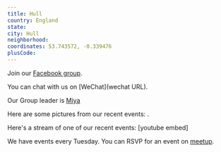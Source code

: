 ```yaml
---
title: Hull
country: England
state: 
city: Hull
neighborhood: 
coordinates: 53.743572, -0.339476
plusCode:
---
```

Join our [Facebook group](https://www.facebook.com/groups/free.code.camp.hull).

You can chat with us on [WeChat](wechat URL).

Our Group leader is [Miya](freecodecamp.org/miya)

Here are some pictures from our recent events:
![]().

Here's a stream of one of our recent events:
[youtube embed]

We have events every Tuesday. You can RSVP for an event on [meetup](meetupurl).

